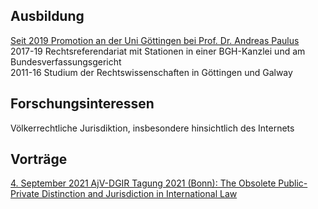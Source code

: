 ## Ausbildung
[Seit 2019 Promotion an der Uni Göttingen bei Prof. Dr. Andreas Paulus](https://www.uni-goettingen.de/de/428949.html)  
2017-19 Rechtsreferendariat mit Stationen in einer BGH-Kanzlei und am Bundesverfassungsgericht  
2011-16 Studium der Rechtswissenschaften in Göttingen und Galway  

## Forschungsinteressen
Völkerrechtliche Jurisdiktion, insbesondere hinsichtlich des Internets

## Vorträge
[4. September 2021 AjV-DGIR Tagung 2021 (Bonn): The Obsolete Public-Private Distinction and Jurisdiction in International Law](https://twitter.com/AjVGermany/status/1376503351421067269)
